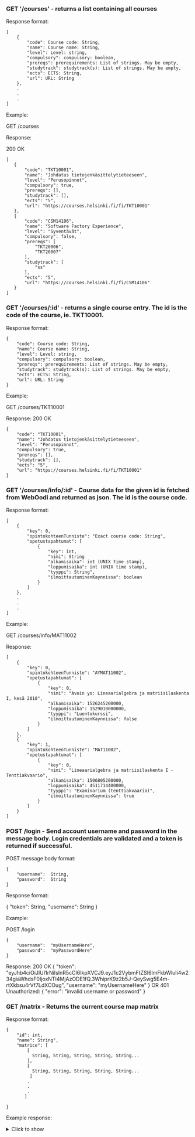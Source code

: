 ### GET '/courses' - returns a list containing all courses

Response format:
```
[
    {
        "code": Course code: String,
        "name": Course name: String,
        "level": Level: string,
        "compulsory": compulsory: boolean,
        "prereqs": prerequirements: List of strings. May be empty,
        "studytrack": studytrack(s): List of strings. May be empty,
        "ects": ECTS: String,
        "url": URL: String
    },
    .
    .
    .
]
 ```
Example:
 
GET /courses

Response:

200 OK
 ```
[
    {
        "code": "TKT10001",
        "name": "Johdatus tietojenkäsittelytieteeseen",
        "level": "Perusopinnot",
        "compulsory": true,
        "prereqs": [],
        "studytrack": [],
        "ects": "5",
        "url": "https://courses.helsinki.fi/fi/TKT10001"
    },
    {
        "code": "CSM14106",
        "name": "Software Factory Experience",
        "level": "Syventävät",
        "compulsory": false,
        "prereqs": [
            "TKT20006",
            "TKT20007"
        ],
        "studytrack": [
            "ss"
        ],
        "ects": "5",
        "url": "https://courses.helsinki.fi/fi/CSM14106"
    }
]
```
### GET '/courses/:id' - returns a single course entry. The id is the code of the course, ie. TKT10001.

Response format:
```
{
    "code": Course code: String,
    "name": Course name: String,
    "level": Level: string,
    "compulsory": compulsory: boolean,
    "prereqs": prerequirements: List of strings. May be empty,
    "studytrack": studytrack(s): List of strings. May be empty,
    "ects": ECTS: String,
    "url": URL: String
}
```

Example:

GET /courses/TKT10001

Response:
200 OK
```
{
    "code": "TKT10001",
    "name": "Johdatus tietojenkäsittelytieteeseen",
    "level": "Perusopinnot",
    "compulsory": true,
    "prereqs": [],
    "studytrack": [],
    "ects": "5",
    "url": "https://courses.helsinki.fi/fi/TKT10001"
}
```

### GET '/courses/info/:id' - Course data for the given id is fetched from WebOodi and returned as json. The id is the course code.

Response format:
```
[
    {
        "key": 0,
        "opintokohteenTunniste": "Exact course code: String",
        "opetustapahtumat": [
            {
                "key": int,
                "nimi": String
                "alkamisaika": int (UNIX time stamp),
                "loppumisaika": int (UNIX time stamp),
                "tyyppi": String",
                "ilmoittautuminenKaynnissa": boolean
            }
        ]
    },
    .
    .
    .
]
```
Example:

GET /courses/info/MAT11002

Response:
```
[
    {
        "key": 0,
        "opintokohteenTunniste": "AYMAT11002",
        "opetustapahtumat": [
            {
                "key": 0,
                "nimi": "Avoin yo: Lineaarialgebra ja matriisilaskenta I, kesä 2018",
                "alkamisaika": 1526245200000,
                "loppumisaika": 1529010000000,
                "tyyppi": "Luentokurssi",
                "ilmoittautuminenKaynnissa": false
            }
        ]
    },
    {
        "key": 1,
        "opintokohteenTunniste": "MAT11002",
        "opetustapahtumat": [
            {
                "key": 0,
                "nimi": "Lineaarialgebra ja matriisilaskenta I - Tenttiakvaario",
                "alkamisaika": 1506805200000,
                "loppumisaika": 4511714400000,
                "tyyppi": "Examinarium (tenttiakvaario)",
                "ilmoittautuminenKaynnissa": true
            }
        ]
    }
]
```

### POST /login - Send account username and password in the message body. Login credentials are validated and a token is returned if successful.
POST message body format:
```
{
    "username":  String,
    "password":  String
}
```
Response format:

{
    "token": String,
    "username": String
}

Example:

POST /login

```
{
    "username":  "myUsernameHere",
    "password":  "myPasswordHere"
}
```

Response:
200 OK
{
    "token": "eyJhb4ciOiJIUI1rNiIsInR5cCI6IkpXVCJ9.eyJ1c2VybmFtZSI6ImFkbWluIi4w234giaWhdsF0IjoxNTI4MjAzODE1fQ.3WhiprK9z2b5J-QeySwg5E4m-rtXkbsu4rVf7LdXCOug",
    "username": "myUsernameHere"
}
OR
401 Unauthorized:
{
    "error": "invalid username or password"
}

### GET /matrix - Returns the current course map matrix

Response format:
```
{
    "id": int,
    "name": String",
    "matrice": [
        [
          String, String, String, String, String...
        ],
        [ 
          String, String, String, String, String...
         ]
        .
        .
        .
       ]
    
}
```

Example response:
<details><summary>Click to show</summary>

<p>
{
    "id": 0,
    "name": "Default",
    "matrice": [
        [
            ".",
            ".",
            ".",
            ".",
            ".",
            ".",
            ".",
            ".",
            ".",
            ".",
            ".",
            ".",
            ".",
            ".",
            ".",
            ".",
            ".",
            ".",
            ".",
            ".",
            ".",
            ".",
            ".",
            ".",
            ".",
            ".",
            ".",
            ".",
            ".",
            ".",
            ".",
            ".",
            ".",
            ".",
            ".",
            ".",
            ".",
            "."
        ],
        [
            ".",
            ".",
            ".",
            ".",
            ".",
            ".",
            ".",
            ".",
            ".",
            ".",
            ".",
            ".",
            ".",
            ".",
            ".",
            ".",
            ".",
            ".",
            ".",
            ".",
            ".",
            ".",
            ".",
            ".",
            ".",
            ".",
            ".",
            ".",
            ".",
            ".",
            ".",
            ".",
            ".",
            ".",
            ".",
            ".",
            ".",
            "."
        ],
        [
            ".",
            ".",
            ".",
            ".",
            ".",
            ".",
            ".",
            ".",
            ".",
            "CSM14205",
            ".",
            ".",
            ".",
            ".",
            ".",
            ".",
            ".",
            ".",
            ".",
            ".",
            ".",
            ".",
            ".",
            ".",
            ".",
            ".",
            ".",
            ".",
            ".",
            ".",
            ".",
            ".",
            ".",
            ".",
            ".",
            ".",
            ".",
            "."
        ],
        [
            ".",
            ".",
            ".",
            ".",
            ".",
            ".",
            ".",
            ".",
            ".",
            ".",
            ".",
            ".",
            ".",
            ".",
            ".",
            ".",
            ".",
            ".",
            ".",
            ".",
            ".",
            ".",
            ".",
            ".",
            ".",
            ".",
            ".",
            ".",
            ".",
            ".",
            ".",
            ".",
            ".",
            ".",
            ".",
            ".",
            ".",
            "."
        ],
        [
            ".",
            ".",
            ".",
            ".",
            ".",
            ".",
            ".",
            ".",
            ".",
            ".",
            "CSM14204",
            ".",
            ".",
            ".",
            ".",
            ".",
            ".",
            ".",
            ".",
            ".",
            ".",
            ".",
            ".",
            ".",
            ".",
            ".",
            ".",
            ".",
            ".",
            ".",
            ".",
            ".",
            ".",
            ".",
            ".",
            ".",
            ".",
            "."
        ],
        [
            ".",
            ".",
            ".",
            ".",
            ".",
            ".",
            ".",
            ".",
            ".",
            ".",
            ".",
            ".",
            ".",
            ".",
            ".",
            ".",
            ".",
            "CSM14201",
            ".",
            ".",
            ".",
            ".",
            ".",
            ".",
            ".",
            ".",
            ".",
            ".",
            ".",
            ".",
            ".",
            ".",
            ".",
            ".",
            ".",
            ".",
            ".",
            "."
        ],
        [
            ".",
            ".",
            ".",
            ".",
            ".",
            "CSM14106",
            ".",
            ".",
            ".",
            ".",
            ".",
            "CSM14203",
            ".",
            ".",
            ".",
            ".",
            ".",
            ".",
            ".",
            "TKT20007",
            ".",
            ".",
            ".",
            ".",
            ".",
            ".",
            ".",
            ".",
            ".",
            ".",
            ".",
            ".",
            ".",
            ".",
            ".",
            ".",
            ".",
            "."
        ],
        [
            ".",
            ".",
            ".",
            ".",
            ".",
            ".",
            ".",
            ".",
            ".",
            ".",
            ".",
            ".",
            ".",
            ".",
            "TKT21005",
            ".",
            ".",
            ".",
            ".",
            ".",
            ".",
            ".",
            ".",
            ".",
            ".",
            "TKT21010",
            ".",
            ".",
            ".",
            ".",
            ".",
            ".",
            ".",
            ".",
            ".",
            ".",
            ".",
            "."
        ],
        [
            ".",
            ".",
            ".",
            ".",
            ".",
            ".",
            ".",
            "CSM14103",
            ".",
            ".",
            ".",
            ".",
            ".",
            ".",
            ".",
            ".",
            ".",
            ".",
            "TKT21015",
            ".",
            ".",
            ".",
            ".",
            "TKT21009",
            ".",
            ".",
            ".",
            ".",
            ".",
            ".",
            ".",
            ".",
            ".",
            ".",
            ".",
            ".",
            ".",
            "."
        ],
        [
            ".",
            ".",
            ".",
            ".",
            ".",
            ".",
            ".",
            ".",
            ".",
            "CSM14105",
            ".",
            ".",
            ".",
            ".",
            ".",
            ".",
            ".",
            ".",
            ".",
            ".",
            ".",
            ".",
            ".",
            ".",
            ".",
            ".",
            ".",
            ".",
            ".",
            ".",
            ".",
            ".",
            ".",
            ".",
            ".",
            ".",
            ".",
            "."
        ],
        [
            ".",
            ".",
            ".",
            ".",
            ".",
            ".",
            ".",
            "CSM14104",
            ".",
            ".",
            ".",
            ".",
            ".",
            ".",
            ".",
            ".",
            ".",
            ".",
            ".",
            "TKT20006",
            ".",
            ".",
            ".",
            "TKT21007",
            ".",
            ".",
            ".",
            ".",
            ".",
            ".",
            ".",
            ".",
            ".",
            ".",
            ".",
            ".",
            ".",
            "."
        ],
        [
            ".",
            ".",
            ".",
            ".",
            ".",
            ".",
            ".",
            ".",
            ".",
            "CSM14102",
            ".",
            ".",
            ".",
            "TKT21002",
            ".",
            ".",
            ".",
            ".",
            ".",
            ".",
            ".",
            ".",
            ".",
            ".",
            ".",
            ".",
            ".",
            "TKT21016",
            ".",
            ".",
            ".",
            ".",
            ".",
            ".",
            ".",
            ".",
            ".",
            "."
        ],
        [
            ".",
            ".",
            ".",
            ".",
            ".",
            ".",
            ".",
            ".",
            ".",
            ".",
            ".",
            "CSM14101",
            ".",
            ".",
            ".",
            ".",
            ".",
            ".",
            ".",
            ".",
            ".",
            ".",
            ".",
            ".",
            ".",
            "TKT21003",
            ".",
            ".",
            ".",
            ".",
            ".",
            ".",
            ".",
            "LSI31003",
            ".",
            ".",
            ".",
            "."
        ],
        [
            ".",
            ".",
            ".",
            ".",
            ".",
            ".",
            ".",
            ".",
            ".",
            ".",
            ".",
            ".",
            ".",
            ".",
            ".",
            "TKT21001",
            ".",
            ".",
            ".",
            ".",
            ".",
            "TKT21013",
            ".",
            ".",
            ".",
            ".",
            ".",
            ".",
            ".",
            ".",
            ".",
            ".",
            ".",
            ".",
            ".",
            ".",
            ".",
            "."
        ],
        [
            ".",
            ".",
            ".",
            ".",
            ".",
            ".",
            ".",
            ".",
            ".",
            ".",
            ".",
            ".",
            ".",
            ".",
            ".",
            ".",
            ".",
            ".",
            ".",
            "TKT20002",
            ".",
            ".",
            ".",
            ".",
            ".",
            ".",
            ".",
            ".",
            ".",
            "TKT21012",
            ".",
            "TKT21017",
            ".",
            "CSM12108",
            ".",
            ".",
            ".",
            "."
        ],
        [
            ".",
            ".",
            ".",
            ".",
            ".",
            ".",
            ".",
            "CSM13402",
            ".",
            "CSM13401",
            ".",
            ".",
            ".",
            ".",
            ".",
            ".",
            "TKT20011",
            ".",
            ".",
            ".",
            ".",
            ".",
            ".",
            ".",
            ".",
            ".",
            "TKT21014",
            ".",
            ".",
            ".",
            ".",
            ".",
            ".",
            ".",
            ".",
            ".",
            ".",
            "."
        ],
        [
            ".",
            ".",
            ".",
            ".",
            ".",
            ".",
            ".",
            ".",
            ".",
            ".",
            ".",
            ".",
            ".",
            ".",
            "TKT21008",
            ".",
            ".",
            ".",
            "TKT10002",
            ".",
            "TKT10003",
            ".",
            ".",
            "TKT20010",
            ".",
            ".",
            ".",
            ".",
            ".",
            ".",
            ".",
            ".",
            ".",
            ".",
            ".",
            ".",
            ".",
            "."
        ],
        [
            ".",
            ".",
            ".",
            ".",
            ".",
            ".",
            ".",
            ".",
            ".",
            ".",
            ".",
            ".",
            ".",
            ".",
            ".",
            ".",
            ".",
            ".",
            ".",
            ".",
            ".",
            ".",
            ".",
            ".",
            ".",
            ".",
            ".",
            ".",
            ".",
            ".",
            ".",
            "CSM12104",
            ".",
            "CSM12105",
            ".",
            ".",
            ".",
            "."
        ],
        [
            ".",
            ".",
            ".",
            ".",
            ".",
            ".",
            ".",
            ".",
            ".",
            ".",
            ".",
            ".",
            ".",
            "CSM13501",
            ".",
            ".",
            ".",
            ".",
            ".",
            "TKT10001",
            ".",
            ".",
            "TKT20001",
            ".",
            ".",
            ".",
            ".",
            ".",
            ".",
            "CSM12101",
            ".",
            ".",
            ".",
            ".",
            ".",
            ".",
            ".",
            "."
        ],
        [
            ".",
            ".",
            ".",
            ".",
            ".",
            ".",
            ".",
            ".",
            ".",
            ".",
            ".",
            ".",
            ".",
            ".",
            ".",
            ".",
            "TKT21004",
            ".",
            ".",
            ".",
            ".",
            ".",
            ".",
            ".",
            ".",
            ".",
            ".",
            ".",
            ".",
            ".",
            ".",
            ".",
            ".",
            ".",
            ".",
            ".",
            ".",
            "."
        ],
        [
            ".",
            ".",
            ".",
            ".",
            ".",
            ".",
            ".",
            ".",
            ".",
            ".",
            ".",
            ".",
            ".",
            ".",
            ".",
            ".",
            ".",
            ".",
            "TKT10004",
            ".",
            "TKT10005",
            ".",
            ".",
            ".",
            ".",
            ".",
            ".",
            ".",
            ".",
            ".",
            ".",
            "CSM12103",
            ".",
            ".",
            ".",
            ".",
            ".",
            "."
        ],
        [
            ".",
            ".",
            ".",
            ".",
            ".",
            ".",
            ".",
            ".",
            ".",
            ".",
            ".",
            ".",
            "CSM13102",
            ".",
            ".",
            ".",
            "TKT20003",
            ".",
            ".",
            ".",
            ".",
            ".",
            ".",
            ".",
            ".",
            ".",
            ".",
            ".",
            ".",
            ".",
            ".",
            ".",
            ".",
            ".",
            ".",
            ".",
            ".",
            "."
        ],
        [
            ".",
            ".",
            ".",
            ".",
            ".",
            ".",
            ".",
            ".",
            ".",
            ".",
            "CSM13104",
            ".",
            ".",
            ".",
            "CSM13001",
            ".",
            ".",
            ".",
            ".",
            ".",
            ".",
            ".",
            ".",
            ".",
            ".",
            "TKT20008",
            ".",
            ".",
            ".",
            ".",
            ".",
            ".",
            ".",
            ".",
            ".",
            ".",
            ".",
            "."
        ],
        [
            ".",
            ".",
            ".",
            ".",
            ".",
            ".",
            ".",
            ".",
            ".",
            ".",
            ".",
            ".",
            "CSM13103",
            ".",
            ".",
            ".",
            ".",
            ".",
            "TKT20004",
            ".",
            "TKT20012",
            ".",
            ".",
            ".",
            ".",
            ".",
            ".",
            "TKT21018",
            ".",
            ".",
            ".",
            ".",
            ".",
            ".",
            ".",
            ".",
            ".",
            "."
        ],
        [
            ".",
            ".",
            ".",
            ".",
            ".",
            ".",
            ".",
            ".",
            ".",
            ".",
            ".",
            ".",
            ".",
            ".",
            ".",
            ".",
            ".",
            ".",
            ".",
            ".",
            ".",
            ".",
            ".",
            "TKT20005",
            ".",
            ".",
            ".",
            ".",
            ".",
            ".",
            ".",
            ".",
            ".",
            ".",
            ".",
            ".",
            ".",
            "."
        ],
        [
            ".",
            ".",
            ".",
            ".",
            ".",
            ".",
            ".",
            ".",
            ".",
            ".",
            ".",
            ".",
            ".",
            ".",
            ".",
            ".",
            ".",
            "TKT20009",
            ".",
            "CSM13101",
            ".",
            ".",
            ".",
            ".",
            ".",
            ".",
            ".",
            ".",
            ".",
            ".",
            ".",
            ".",
            ".",
            ".",
            ".",
            ".",
            ".",
            "."
        ],
        [
            ".",
            ".",
            ".",
            ".",
            ".",
            ".",
            ".",
            ".",
            ".",
            ".",
            ".",
            "CSM13301",
            ".",
            ".",
            "CSM13202",
            ".",
            ".",
            ".",
            ".",
            ".",
            ".",
            ".",
            ".",
            ".",
            "TKT21019",
            ".",
            "DATA11001",
            ".",
            ".",
            ".",
            "DATA14002",
            ".",
            "DATA15003",
            ".",
            ".",
            ".",
            ".",
            "."
        ],
        [
            ".",
            ".",
            ".",
            ".",
            ".",
            ".",
            ".",
            ".",
            ".",
            ".",
            ".",
            ".",
            ".",
            ".",
            ".",
            ".",
            ".",
            "CSM13204",
            ".",
            ".",
            ".",
            ".",
            ".",
            ".",
            ".",
            ".",
            ".",
            ".",
            ".",
            ".",
            ".",
            ".",
            ".",
            ".",
            ".",
            ".",
            ".",
            "."
        ],
        [
            ".",
            ".",
            ".",
            ".",
            ".",
            ".",
            ".",
            ".",
            ".",
            ".",
            "CSM13302",
            ".",
            ".",
            ".",
            ".",
            ".",
            ".",
            ".",
            ".",
            ".",
            ".",
            ".",
            ".",
            ".",
            ".",
            ".",
            ".",
            ".",
            ".",
            "DATA11002",
            ".",
            ".",
            ".",
            ".",
            ".",
            ".",
            ".",
            "."
        ],
        [
            ".",
            ".",
            ".",
            ".",
            ".",
            ".",
            ".",
            ".",
            ".",
            ".",
            ".",
            ".",
            ".",
            ".",
            ".",
            ".",
            ".",
            ".",
            ".",
            ".",
            ".",
            ".",
            ".",
            ".",
            ".",
            ".",
            ".",
            ".",
            ".",
            ".",
            ".",
            ".",
            ".",
            ".",
            ".",
            ".",
            ".",
            "."
        ],
        [
            ".",
            ".",
            ".",
            ".",
            ".",
            ".",
            ".",
            ".",
            ".",
            ".",
            ".",
            ".",
            ".",
            ".",
            ".",
            ".",
            ".",
            ".",
            ".",
            ".",
            ".",
            ".",
            ".",
            ".",
            ".",
            ".",
            ".",
            ".",
            ".",
            ".",
            "DATA12001",
            ".",
            ".",
            ".",
            ".",
            ".",
            ".",
            "."
        ],
        [
            ".",
            ".",
            ".",
            ".",
            ".",
            ".",
            ".",
            ".",
            ".",
            ".",
            ".",
            ".",
            ".",
            ".",
            ".",
            ".",
            ".",
            ".",
            ".",
            ".",
            ".",
            ".",
            ".",
            ".",
            ".",
            ".",
            ".",
            ".",
            ".",
            ".",
            ".",
            ".",
            ".",
            ".",
            ".",
            ".",
            ".",
            "."
        ],
        [
            ".",
            ".",
            ".",
            ".",
            ".",
            ".",
            ".",
            ".",
            ".",
            ".",
            ".",
            ".",
            ".",
            ".",
            ".",
            ".",
            ".",
            ".",
            ".",
            ".",
            ".",
            ".",
            ".",
            ".",
            ".",
            ".",
            ".",
            ".",
            ".",
            ".",
            ".",
            ".",
            ".",
            ".",
            ".",
            ".",
            ".",
            "."
        ],
        [
            ".",
            ".",
            ".",
            ".",
            ".",
            ".",
            ".",
            ".",
            ".",
            ".",
            ".",
            ".",
            ".",
            ".",
            ".",
            ".",
            ".",
            ".",
            ".",
            ".",
            ".",
            ".",
            ".",
            ".",
            ".",
            ".",
            ".",
            ".",
            ".",
            ".",
            ".",
            ".",
            ".",
            ".",
            ".",
            ".",
            ".",
            "."
        ],
        [
            ".",
            ".",
            ".",
            ".",
            ".",
            ".",
            ".",
            ".",
            ".",
            ".",
            ".",
            ".",
            ".",
            ".",
            ".",
            ".",
            ".",
            ".",
            ".",
            ".",
            ".",
            ".",
            ".",
            ".",
            ".",
            ".",
            ".",
            ".",
            ".",
            ".",
            ".",
            ".",
            ".",
            ".",
            ".",
            ".",
            ".",
            "."
        ],
        [
            ".",
            ".",
            ".",
            ".",
            ".",
            ".",
            ".",
            ".",
            ".",
            ".",
            ".",
            ".",
            ".",
            ".",
            ".",
            ".",
            ".",
            ".",
            ".",
            ".",
            ".",
            ".",
            ".",
            ".",
            ".",
            ".",
            ".",
            ".",
            ".",
            ".",
            ".",
            ".",
            ".",
            ".",
            ".",
            ".",
            ".",
            "."
        ],
        [
            ".",
            ".",
            ".",
            ".",
            ".",
            ".",
            ".",
            ".",
            ".",
            ".",
            ".",
            ".",
            ".",
            ".",
            ".",
            ".",
            ".",
            ".",
            ".",
            ".",
            ".",
            ".",
            ".",
            ".",
            ".",
            ".",
            ".",
            ".",
            ".",
            ".",
            ".",
            ".",
            ".",
            ".",
            ".",
            ".",
            ".",
            "."
        ],
        [
            ".",
            ".",
            ".",
            ".",
            ".",
            ".",
            ".",
            ".",
            ".",
            ".",
            ".",
            ".",
            ".",
            ".",
            ".",
            ".",
            ".",
            ".",
            ".",
            ".",
            ".",
            ".",
            ".",
            ".",
            ".",
            ".",
            ".",
            ".",
            ".",
            ".",
            ".",
            ".",
            ".",
            ".",
            ".",
            ".",
            ".",
            "."
        ]
    ]
}
</p>
<details>